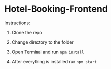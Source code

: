 # Hotel-Booking-Frontend

Instructions:

1. Clone the repo

2. Change directory to the folder

3. Open Terminal and run `npm install`

4. After everything is installed run `npm start`